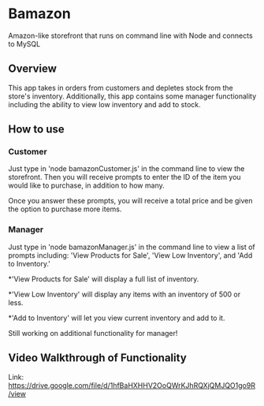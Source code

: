 # Bamazon
Amazon-like storefront that runs on command line with Node and connects to MySQL 

## Overview
This app takes in orders from customers and depletes stock from the store's inventory. Additionally, this app contains some manager functionality including the ability to view low inventory and add to stock. 

## How to use

### Customer

Just type in 'node bamazonCustomer.js' in the command line to view the storefront. Then you will receive prompts to enter the ID of the item you would like to purchase, in addition to how many. 

Once you answer these prompts, you will receive a total price and be given the option to purchase more items. 

### Manager

Just type in 'node bamazonManager.js' in the command line to view a list of prompts including: 'View Products for Sale', 'View Low Inventory', and 'Add to Inventory.' 

*'View Products for Sale' will display a full list of inventory. 

*'View Low Inventory' will display any items with an inventory of 500 or less. 

*'Add to Inventory' will let you view current inventory and add to it. 

Still working on additional functionality for manager!


## Video Walkthrough of Functionality
Link: https://drive.google.com/file/d/1hfBaHXHHV2OoQWrKJhRQXjQMJQO1go9R/view

